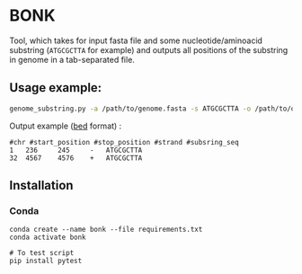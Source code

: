 # BONK

Tool, which takes for input fasta file and some nucleotide/aminoacid substring (`ATGCGCTTA` for example) and outputs all positions of the substring in genome in a tab-separated file.


## Usage example:

```sh
genome_substring.py -a /path/to/genome.fasta -s ATGCGCTTA -o /path/to/output.bed
```

Output example ([bed](https://m.ensembl.org/info/website/upload/bed.html) format) :

```
#chr #start_position #stop_position #strand #subsring_seq
1   236     245     -   ATGCGCTTA
32  4567    4576    +   ATGCGCTTA
```

## Installation

### Conda

```
conda create --name bonk --file requirements.txt
conda activate bonk

# To test script
pip install pytest
```
